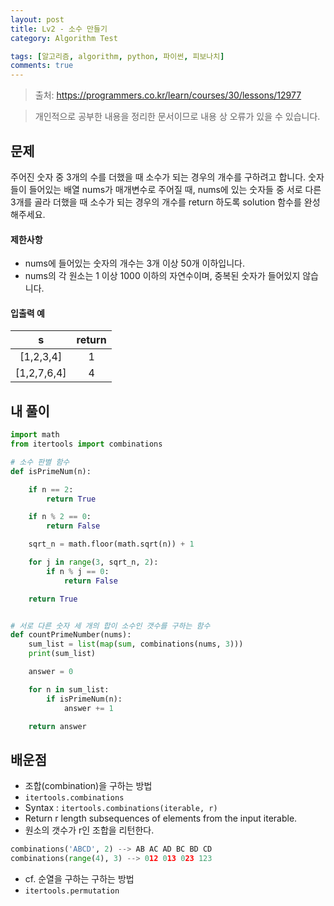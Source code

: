 ```yaml
---
layout: post
title: Lv2 - 소수 만들기
category: Algorithm Test

tags: [알고리즘, algorithm, python, 파이썬, 피보나치]
comments: true
---
```

> 출처: https://programmers.co.kr/learn/courses/30/lessons/12977

> 개인적으로 공부한 내용을 정리한 문서이므로 내용 상 오류가 있을 수 있습니다.


## 문제
주어진 숫자 중 3개의 수를 더했을 때 소수가 되는 경우의 개수를 구하려고 합니다. 숫자들이 들어있는 배열 nums가 매개변수로 주어질 때, nums에 있는 숫자들 중 서로 다른 3개를 골라 더했을 때 소수가 되는 경우의 개수를 return 하도록 solution 함수를 완성해주세요.

#### 제한사항
- nums에 들어있는 숫자의 개수는 3개 이상 50개 이하입니다.
- nums의 각 원소는 1 이상 1000 이하의 자연수이며, 중복된 숫자가 들어있지 않습니다.

#### 입출력 예

s | return
:---------:  | :-----------:
[1,2,3,4]	| 1
[1,2,7,6,4]	| 4


## 내 풀이
```python
import math
from itertools import combinations

# 소수 판별 함수
def isPrimeNum(n):

    if n == 2:
        return True

    if n % 2 == 0:
        return False

    sqrt_n = math.floor(math.sqrt(n)) + 1

    for j in range(3, sqrt_n, 2):
        if n % j == 0:
            return False

    return True


# 서로 다른 숫자 세 개의 합이 소수인 갯수를 구하는 함수
def countPrimeNumber(nums):
    sum_list = list(map(sum, combinations(nums, 3)))
    print(sum_list)

    answer = 0

    for n in sum_list:
        if isPrimeNum(n):
            answer += 1

    return answer
```

## 배운점
- 조합(combination)을 구하는 방법
- `itertools.combinations`
- Syntax : `itertools.combinations(iterable, r)`
- Return r length subsequences of elements from the input iterable.
- 원소의 갯수가 r인 조합을 리턴한다.

```python
combinations('ABCD', 2) --> AB AC AD BC BD CD
combinations(range(4), 3) --> 012 013 023 123
```

- cf. 순열을 구하는 구하는 방법 
- `itertools.permutation`
